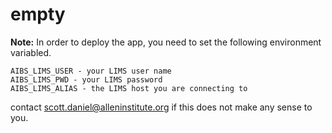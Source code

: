# empty


**Note:** In order to deploy the app, you need to set the following
environment variabled.

```
AIBS_LIMS_USER - your LIMS user name
AIBS_LIMS_PWD - your LIMS password
AIBS_LIMS_ALIAS - the LIMS host you are connecting to
```

contact scott.daniel@alleninstitute.org if this does not make any sense to you.
